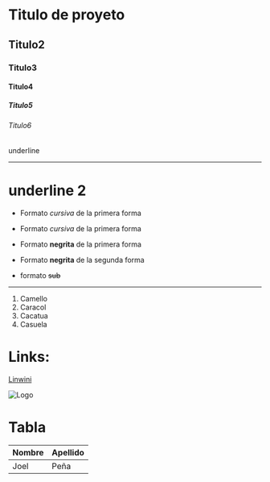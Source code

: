 # Titulo de proyeto
## Titulo2
### Titulo3
#### Titulo4
##### Titulo5
###### Titulo6

underline
_________________

underline 2
====================

- Formato *cursiva* de la primera forma
- Formato _cursiva_ de la primera forma

- Formato **negrita** de la primera forma
- Formato __negrita__ de la segunda forma

- formato ~~sub~~
_________________________
1. Camello
2. Caracol
3. Cacatua
4. Casuela

# Links:
<a href="https://github.com/JoelP2003/nuevo/edit/main/README.md">Linwini</a>

![Logo](https://i.pinimg.com/originals/89/8b/a8/898ba88dd483f7a85088006554ca5243.jpg)
# Tabla
| Nombre | Apellido|
|--------|---------|
| Joel | Peña |
